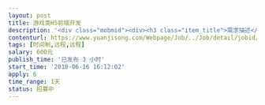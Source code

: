 ```yaml
---                
layout: post       
title: 游戏类H5前端开发           
description: '<div class="mobmid"><div><h3 class="item_title">需求描述</h3><p>一、熟悉各机型前端兼容问题，并能及时提出调整方案<br/>二、熟悉页面布局，能快速将UI图编写为前端页面<br/>三、熟悉JavaScript，jQuery，能迅速解决需求<br/>四、熟悉localstorage机制<br/> <br/>具体需求：<br/>1. 解决设备适配问题（目前集中在ios9），网页无法点击操作。<br/>2. 前端偶尔会出现加载失败的问题，需要刷新解决<br/>3. 另将一个UI图实现在WEB端</p></div><!--info end--></div>'     
contenturl: https://www.yuanjisong.com/Webpage/Job/../Job/detail/jobid/101582      
tags: [时间制,远程,远程]            
salary: 600元          
publish_time: '已发布 3 小时'         
start_time: '2018-06-16 16:12:02'           
apply: 6                   
time_range: 1天              
status: 招募中                  
---                 
```

